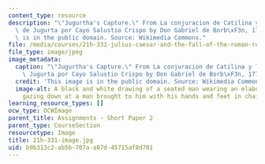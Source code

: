 ```yaml
---
content_type: resource
description: "\"Jugurtha's Capture.\" From La conjuracion de Catilina y la Guerra\
  \ de Jugurta por Cayo Salustio Crispo by Don Gabriel de Borb\xF3n, 1772. This image\
  \ is in the public domain. Source: Wikimedia Commons."
file: /media/courses/21h-331-julius-caesar-and-the-fall-of-the-roman-republic-spring-2016/b9b313c2ab5b707aa07d45715af8d701_21h-331-image.jpg
file_type: image/jpeg
image_metadata:
  caption: "\"Jugurtha's Capture.\" From La conjuracion de Catilina y la Guerra de\
    \ Jugurta por Cayo Salustio Crispo by Don Gabriel de Borb\xF3n, 1772."
  credit: 'This image is in the public domain. Source: Wikimedia Commons.'
  image-alt: A black and white drawing of a seated man wearing an elaborate tunic,
    gazing down at a man brought to him with his hands and feet in chains.
learning_resource_types: []
ocw_type: OCWImage
parent_title: Assignments - Short Paper 2
parent_type: CourseSection
resourcetype: Image
title: 21h-331-image.jpg
uid: b9b313c2-ab5b-707a-a07d-45715af8d701
---
```

